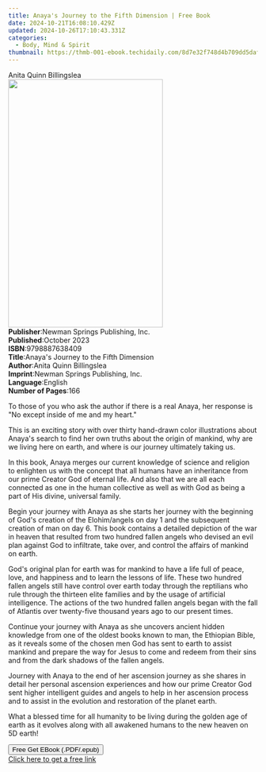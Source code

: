 ```yaml
---
title: Anaya's Journey to the Fifth Dimension | Free Book
date: 2024-10-21T16:08:10.429Z
updated: 2024-10-26T17:10:43.331Z
categories:
  - Body, Mind & Spirit
thumbnail: https://thmb-001-ebook.techidaily.com/8d7e32f748d4b709dd5daf10bc8eb7d30b80ec371b763e4f4a3a1fa313f32f1c.jpg
---
```

<main id="book-container">
  <div class="flex flex-col">
    <div class="book-brief flex-1 py-6 px-4 sm:p-6 md:py-10 md:px-8">
      <!-- brief-->
      <div class="book-brief-main">Anita Quinn Billingslea</div>
    </div>
    <div
      class="book-meta-info flex-1 grid gap-4 col-start-1 col-end-3 row-start-1 sm:mb-6 sm:grid-cols-4 lg:gap-6 lg:col-start-2 lg:row-end-6 lg:row-span-6 lg:mb-0"
    >
      <div
        class="book-meta-info-left place-content-center mt-4 p-4 text-sm leading-6 col-start-2 col-span-2 dark:text-slate-400"
      >
        <img
          class="w-full h-500 object-cover rounded-lg sm:h-255 sm:col-span-2 lg:col-span-full"
          src="https://img-001-ebook.techidaily.com/1169d6659445dbdb25ee45336123eaaa90ce2856f74b9c73cb702c9b6a9e8ef9.jpg"
          alt=""
          width="312"
          height="500"
        />
      </div>
      <div
        class="book-meta-info-right mt-2 col-start-1 row-start-2 col-span-3 self-center"
      >
        <!-- meta data  -->
        <div class="flex flex-col px-4 md:px-8">
          <div class="flex-1">
            <strong>Publisher</strong>:<span class="px-2"
              >Newman Springs Publishing, Inc.</span
            >
          </div>
          <div class="flex-1">
            <strong>Published</strong>:<span class="px-2">October 2023</span>
          </div>
          <div class="flex-1">
            <strong>ISBN</strong>:<span class="px-2">9798887638409</span>
          </div>
          <div class="flex-1">
            <strong>Title</strong>:<span class="px-2"
              >Anaya&#39;s Journey to the Fifth Dimension</span
            >
          </div>
          <div class="flex-1">
            <strong>Author</strong>:<span class="px-2"
              >Anita Quinn Billingslea</span
            >
          </div>
          <div class="flex-1">
            <strong>Imprint</strong>:<span class="px-2"
              >Newman Springs Publishing, Inc.</span
            >
          </div>
          <div class="flex-1">
            <strong>Language</strong>:<span class="px-2">English</span>
          </div>
          <div class="flex-1">
            <strong>Number of Pages</strong>:<span class="px-2">166</span>
          </div>
        </div>
      </div>
    </div>
    <div class="book-description flex-1 py-6 px-4 sm:p-6 md:py-10 md:px-8">
      <div class="book-description-main">
        <div accordion-content="" id="description">
          <p>
            To those of you who ask the author if there is a real Anaya, her
            response is "No except inside of me and my heart."
          </p>
          <p></p>
          <p>
            This is an exciting story with over thirty hand-drawn color
            illustrations about Anaya's search to find her own truths about the
            origin of mankind, why are we living here on earth, and where is our
            journey ultimately taking us.
          </p>
          <p></p>
          <p>
            In this book, Anaya merges our current knowledge of science and
            religion to enlighten us with the concept that all humans have an
            inheritance from our prime Creator God of eternal life. And also
            that we are all each connected as one in the human collective as
            well as with God as being a part of His divine, universal family.
          </p>
          <p></p>
          <p>
            Begin your journey with Anaya as she starts her journey with the
            beginning of God's creation of the Elohim/angels on day 1 and the
            subsequent creation of man on day 6. This book contains a detailed
            depiction of the war in heaven that resulted from two hundred fallen
            angels who devised an evil plan against God to infiltrate, take
            over, and control the affairs of mankind on earth.
          </p>
          <p></p>
          <p>
            God's original plan for earth was for mankind to have a life full of
            peace, love, and happiness and to learn the lessons of life. These
            two hundred fallen angels still have control over earth today
            through the reptilians who rule through the thirteen elite families
            and by the usage of artificial intelligence. The actions of the two
            hundred fallen angels began with the fall of Atlantis over
            twenty-five thousand years ago to our present times.
          </p>
          <p></p>
          <p>
            Continue your journey with Anaya as she uncovers ancient hidden
            knowledge from one of the oldest books known to man, the Ethiopian
            Bible, as it reveals some of the chosen men God has sent to earth to
            assist mankind and prepare the way for Jesus to come and redeem from
            their sins and from the dark shadows of the fallen angels.
          </p>
          <p></p>
          <p>
            Journey with Anaya to the end of her ascension journey as she shares
            in detail her personal ascension experiences and how our prime
            Creator God sent higher intelligent guides and angels to help in her
            ascension process and to assist in the evolution and restoration of
            the planet earth.
          </p>
          <p></p>
          <p>
            What a blessed time for all humanity to be living during the golden
            age of earth as it evolves along with all awakened humans to the new
            heaven on 5D earth!
          </p>
        </div>
        <div class="accordion-fader"></div>
      </div>
    </div>
    <div class="book-excerpts flex-1 py-6 px-4 sm:p-6 md:py-10 md:px-8"></div>
    <div
      class="book-about-author flex-1 py-6 px-4 sm:p-6 md:py-10 md:px-8"
    ></div>
    <div class="book-free-get flex-1 py-6 px-4 sm:p-6 md:py-10 md:px-8">
      <button
        id="btn-free-get"
        class="bg-blue-500 hover:bg-blue-700 text-white font-bold py-2 px-4 rounded"
      >
        Free Get EBook (.PDF/.epub)
      </button>
      <div id="countdown-display" class="px-2 text-lg mt-2"></div>
      <a
        id="free-link"
        class="hidden bg-blue-500 hover:bg-blue-700 text-white font-bold py-2 px-4 rounded"
        href="https://www.ebooks.com/en-us/book/211142896/anaya-s-journey-to-the-fifth-dimension/anita-quinn-billingslea/"
        target="_blank"
        >Click here to get a free link</a
      >
    </div>
    <script>
      let countdownTime = 0;
      let countdownInterval = null;
      document
        .getElementById('btn-free-get')
        .addEventListener('click', startCountdown);
      function startCountdown() {
        countdownTime = new Date().getTime() + 60000 * 3;
        countdownInterval = setInterval(updateCountdown, 1000);
        document.getElementById('btn-free-get').disabled = true;
        document
          .getElementById('btn-free-get')
          .classList.add('bg-gray-500', 'cursor-not-allowed');
      }
      function updateCountdown() {
        let currentTime = new Date().getTime();
        let timeLeft = countdownTime - currentTime;
        let secondsLeft = Math.floor(timeLeft / 1000);
        document.getElementById('countdown-display').innerHTML =
          `Remaining time: ${secondsLeft} seconds.`;
        if (secondsLeft <= 0) {
          clearInterval(countdownInterval);
          document.getElementById('btn-free-get').classList.add('hidden');
          document.getElementById('free-link').classList.remove('hidden');
          document.getElementById('countdown-display').innerHTML = '';
        }
      }
    </script>
  </div>
</main>

<ins class="adsbygoogle"
      style="display:block"
      data-ad-client="ca-pub-7571918770474297"
      data-ad-slot="8358498916"
      data-ad-format="auto"
      data-full-width-responsive="true"></ins>
    